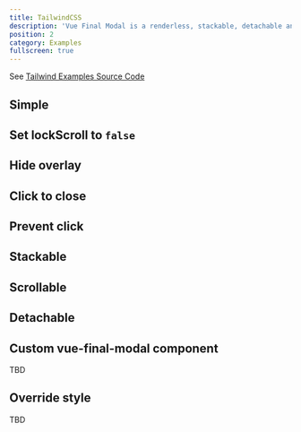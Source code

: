 ```yaml
---
title: TailwindCSS
description: 'Vue Final Modal is a renderless, stackable, detachable and lightweight modal component.'
position: 2
category: Examples
fullscreen: true
---
```


See [Tailwind Examples Source Code](https://github.com/hunterliu1003/vue-final-modal/tree/master/docs/components/global/tailwind)

## Simple

<tailwind-simple></tailwind-simple>

## Set lockScroll to `false`

<tailwind-lock-scroll></tailwind-lock-scroll>

## Hide overlay

<tailwind-hide-overlay></tailwind-hide-overlay>

## Click to close

<tailwind-click-to-close></tailwind-click-to-close>

## Prevent click

<tailwind-prevent-click></tailwind-prevent-click>

## Stackable

<tailwind-stackable></tailwind-stackable>

## Scrollable

<tailwind-scrollable></tailwind-scrollable>

## Detachable

<tailwind-attach></tailwind-attach>


## Custom vue-final-modal component


TBD


## Override style


TBD
